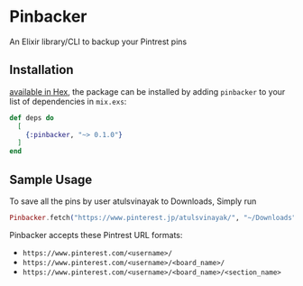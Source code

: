 # Pinbacker

An Elixir library/CLI to backup your Pintrest pins

## Installation

[available in Hex](https://hex.pm/packages/pinbacker), the package can be installed
by adding `pinbacker` to your list of dependencies in `mix.exs`:

```elixir
def deps do
  [
    {:pinbacker, "~> 0.1.0"}
  ]
end
```

## Sample Usage

To save all the pins by user atulsvinayak to Downloads, Simply run

```elixir
Pinbacker.fetch("https://www.pinterest.jp/atulsvinayak/", "~/Downloads")
```

Pinbacker accepts these Pintrest URL formats:
  * `https://www.pinterest.com/<username>/`
  * `https://www.pinterest.com/<username>/<board_name>/`
  * `https://www.pinterest.com/<username>/<board_name>/<section_name>`


